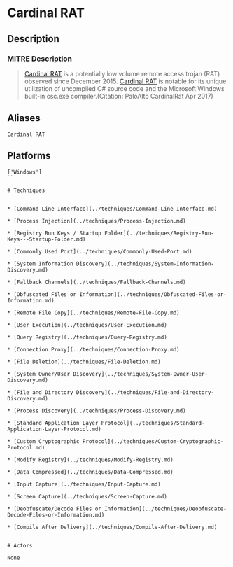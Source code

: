
# Cardinal RAT

## Description

### MITRE Description

> [Cardinal RAT](https://attack.mitre.org/software/S0348) is a potentially low volume remote access trojan (RAT) observed since December 2015. [Cardinal RAT](https://attack.mitre.org/software/S0348) is notable for its unique utilization of uncompiled C# source code and the Microsoft Windows built-in csc.exe compiler.(Citation: PaloAlto CardinalRat Apr 2017)

## Aliases

```
Cardinal RAT
```

## Platforms

```
['Windows']
``

# Techniques


* [Command-Line Interface](../techniques/Command-Line-Interface.md)

* [Process Injection](../techniques/Process-Injection.md)
    
* [Registry Run Keys / Startup Folder](../techniques/Registry-Run-Keys---Startup-Folder.md)
    
* [Commonly Used Port](../techniques/Commonly-Used-Port.md)
    
* [System Information Discovery](../techniques/System-Information-Discovery.md)
    
* [Fallback Channels](../techniques/Fallback-Channels.md)
    
* [Obfuscated Files or Information](../techniques/Obfuscated-Files-or-Information.md)
    
* [Remote File Copy](../techniques/Remote-File-Copy.md)
    
* [User Execution](../techniques/User-Execution.md)
    
* [Query Registry](../techniques/Query-Registry.md)
    
* [Connection Proxy](../techniques/Connection-Proxy.md)
    
* [File Deletion](../techniques/File-Deletion.md)
    
* [System Owner/User Discovery](../techniques/System-Owner-User-Discovery.md)
    
* [File and Directory Discovery](../techniques/File-and-Directory-Discovery.md)
    
* [Process Discovery](../techniques/Process-Discovery.md)
    
* [Standard Application Layer Protocol](../techniques/Standard-Application-Layer-Protocol.md)
    
* [Custom Cryptographic Protocol](../techniques/Custom-Cryptographic-Protocol.md)
    
* [Modify Registry](../techniques/Modify-Registry.md)
    
* [Data Compressed](../techniques/Data-Compressed.md)
    
* [Input Capture](../techniques/Input-Capture.md)
    
* [Screen Capture](../techniques/Screen-Capture.md)
    
* [Deobfuscate/Decode Files or Information](../techniques/Deobfuscate-Decode-Files-or-Information.md)
    
* [Compile After Delivery](../techniques/Compile-After-Delivery.md)
    

# Actors

None
